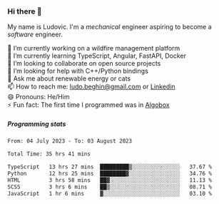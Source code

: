 ### Hi there 👋

My name is Ludovic. I'm a *mechanical* engineer aspiring to become a *software* engineer.

 🔭 I’m currently working on a wildfire management platform<br/>
 🌱 I’m currently learning TypeScript, Angular, FastAPI, Docker<br/>
 👯 I’m looking to collaborate on open source projects<br/>
 🤔 I’m looking for help with C++/Python bindings<br/>
 💬 Ask me about renewable energy or cats<br/>
 📫 How to reach me: ludo.beghin@gmail.com or [Linkedin](https://www.linkedin.com/in/ludovic-beghin/)<br/>
 😄 Pronouns: He/Him<br/>
 ⚡ Fun fact: The first time I programmed was in [Algobox](https://fr.wikipedia.org/wiki/Algobox)<br/>

##### Programming stats
<!--START_SECTION:waka-->

```txt
From: 04 July 2023 - To: 03 August 2023

Total Time: 35 hrs 41 mins

TypeScript   13 hrs 27 mins  █████████▒░░░░░░░░░░░░░░░   37.67 %
Python       12 hrs 25 mins  ████████▓░░░░░░░░░░░░░░░░   34.76 %
HTML         3 hrs 58 mins   ██▓░░░░░░░░░░░░░░░░░░░░░░   11.13 %
SCSS         3 hrs 6 mins    ██▒░░░░░░░░░░░░░░░░░░░░░░   08.71 %
JavaScript   1 hr 6 mins     ▓░░░░░░░░░░░░░░░░░░░░░░░░   03.10 %
```

<!--END_SECTION:waka-->
